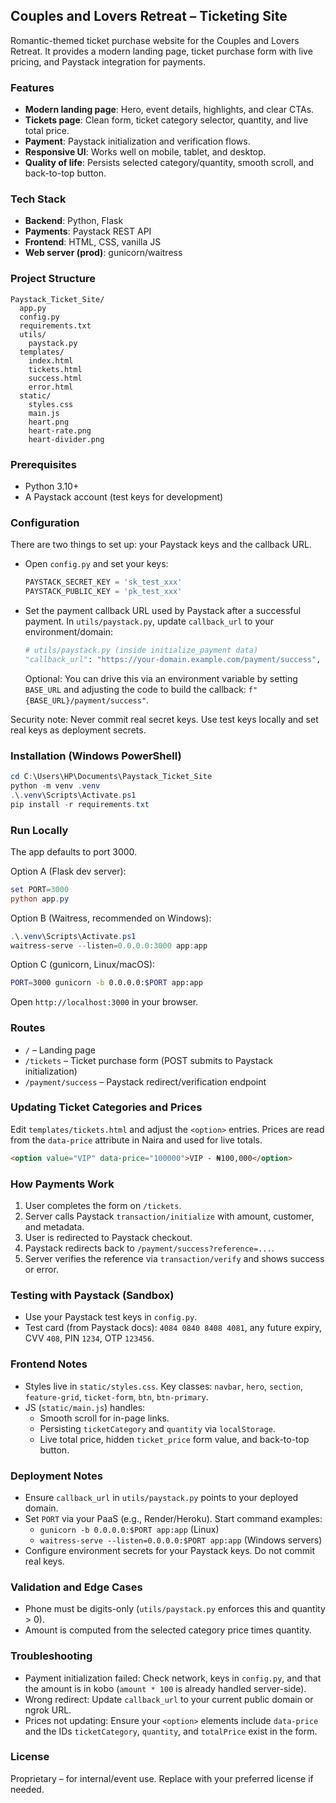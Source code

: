 ## Couples and Lovers Retreat – Ticketing Site

Romantic-themed ticket purchase website for the Couples and Lovers Retreat. It provides a modern landing page, ticket purchase form with live pricing, and Paystack integration for payments.

### Features
- **Modern landing page**: Hero, event details, highlights, and clear CTAs.
- **Tickets page**: Clean form, ticket category selector, quantity, and live total price.
- **Payment**: Paystack initialization and verification flows.
- **Responsive UI**: Works well on mobile, tablet, and desktop.
- **Quality of life**: Persists selected category/quantity, smooth scroll, and back-to-top button.

### Tech Stack
- **Backend**: Python, Flask
- **Payments**: Paystack REST API
- **Frontend**: HTML, CSS, vanilla JS
- **Web server (prod)**: gunicorn/waitress

### Project Structure
```
Paystack_Ticket_Site/
  app.py
  config.py
  requirements.txt
  utils/
    paystack.py
  templates/
    index.html
    tickets.html
    success.html
    error.html
  static/
    styles.css
    main.js
    heart.png
    heart-rate.png
    heart-divider.png
```

### Prerequisites
- Python 3.10+
- A Paystack account (test keys for development)

### Configuration
There are two things to set up: your Paystack keys and the callback URL.

- Open `config.py` and set your keys:
  ```python
  PAYSTACK_SECRET_KEY = 'sk_test_xxx'
  PAYSTACK_PUBLIC_KEY = 'pk_test_xxx'
  ```
- Set the payment callback URL used by Paystack after a successful payment. In `utils/paystack.py`, update `callback_url` to your environment/domain:
  ```python
  # utils/paystack.py (inside initialize_payment data)
  "callback_url": "https://your-domain.example.com/payment/success",
  ```
  Optional: You can drive this via an environment variable by setting `BASE_URL` and adjusting the code to build the callback: `f"{BASE_URL}/payment/success"`.

Security note: Never commit real secret keys. Use test keys locally and set real keys as deployment secrets.

### Installation (Windows PowerShell)
```powershell
cd C:\Users\HP\Documents\Paystack_Ticket_Site
python -m venv .venv
.\.venv\Scripts\Activate.ps1
pip install -r requirements.txt
```

### Run Locally
The app defaults to port 3000.

Option A (Flask dev server):
```powershell
set PORT=3000
python app.py
```

Option B (Waitress, recommended on Windows):
```powershell
.\.venv\Scripts\Activate.ps1
waitress-serve --listen=0.0.0.0:3000 app:app
```

Option C (gunicorn, Linux/macOS):
```bash
PORT=3000 gunicorn -b 0.0.0.0:$PORT app:app
```

Open `http://localhost:3000` in your browser.

### Routes
- `/` – Landing page
- `/tickets` – Ticket purchase form (POST submits to Paystack initialization)
- `/payment/success` – Paystack redirect/verification endpoint

### Updating Ticket Categories and Prices
Edit `templates/tickets.html` and adjust the `<option>` entries. Prices are read from the `data-price` attribute in Naira and used for live totals.
```html
<option value="VIP" data-price="100000">VIP - ₦100,000</option>
```

### How Payments Work
1. User completes the form on `/tickets`.
2. Server calls Paystack `transaction/initialize` with amount, customer, and metadata.
3. User is redirected to Paystack checkout.
4. Paystack redirects back to `/payment/success?reference=...`.
5. Server verifies the reference via `transaction/verify` and shows success or error.

### Testing with Paystack (Sandbox)
- Use your Paystack test keys in `config.py`.
- Test card (from Paystack docs): `4084 0840 8408 4081`, any future expiry, CVV `408`, PIN `1234`, OTP `123456`.

### Frontend Notes
- Styles live in `static/styles.css`. Key classes: `navbar`, `hero`, `section`, `feature-grid`, `ticket-form`, `btn`, `btn-primary`.
- JS (`static/main.js`) handles:
  - Smooth scroll for in-page links.
  - Persisting `ticketCategory` and `quantity` via `localStorage`.
  - Live total price, hidden `ticket_price` form value, and back-to-top button.

### Deployment Notes
- Ensure `callback_url` in `utils/paystack.py` points to your deployed domain.
- Set `PORT` via your PaaS (e.g., Render/Heroku). Start command examples:
  - `gunicorn -b 0.0.0.0:$PORT app:app` (Linux)
  - `waitress-serve --listen=0.0.0.0:$PORT app:app` (Windows servers)
- Configure environment secrets for your Paystack keys. Do not commit real keys.

### Validation and Edge Cases
- Phone must be digits-only (`utils/paystack.py` enforces this and quantity > 0).
- Amount is computed from the selected category price times quantity.

### Troubleshooting
- Payment initialization failed: Check network, keys in `config.py`, and that the amount is in kobo (`amount * 100` is already handled server-side).
- Wrong redirect: Update `callback_url` to your current public domain or ngrok URL.
- Prices not updating: Ensure your `<option>` elements include `data-price` and the IDs `ticketCategory`, `quantity`, and `totalPrice` exist in the form.

### License
Proprietary – for internal/event use. Replace with your preferred license if needed.


